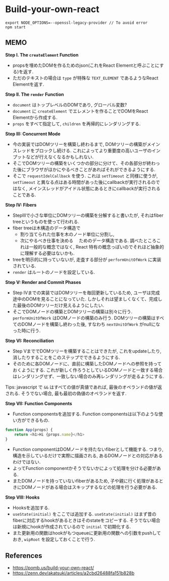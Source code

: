 # Build-your-own-react

```
export NODE_OPTIONS=--openssl-legacy-provider // To avoid error
npm start
```

## MEMO

**Step I. The `createElement` Function**
- propsを埋めたDOMを作るためのjson(これをReact Elementと呼ぶことにする)を返す. 
- ただのテキストの場合は `type` が特殊な `TEXT_ELEMENT` であるようなReact Elementを返す. 

**Step II. The `render` Function**
- `document` はトップレベルのDOMであり, グローバル変数?
- `document` に `createElement` でエレメントを作ることでDOMをReact Elementから作成する. 
- `props` をすべて指定して, `children` を再帰的にレンダリングする.

**Step III: Concurrent Mode**
- 今の実装ではDOMツリーを構築し終わるまで, DOMツリーの構築がメインスレッドをブロックし続ける. これによってより重要度の高いユーザのインプットなどが行えなくなるかもしれない. 
- そこでDOMツリーの構築をいくつかの部分に分けて、その各部分が終わった後にブラウザがほかにやるべきことがあればそれができるようにする. 
- そこで `requestIdelCallback` を使う. これは `setTimeout` と同様に使うが, `setTimeout` と異なる点はある時間があった後にcallbackが実行されるのではなく, メインスレッドがアイドル状態にあるときにcallbackが実行されることである.

**Step IV: Fibers**
- StepIIIで小さな単位にDOMツリーの構築を分解すると書いたが, それはfiber treeというものを使って行われる. 
- fiber treeは木構造のデータ構造で
    - 割り当てられた仕事を木のノード単位に分割し, 
    - 次にやるべき仕事を決める
　ためのデータ構造である. 調べたところこれは一般的な概念ではなく, React 特有の概念っぽいのでそれほど抽象的に理解する必要はないかも.
- treeを明示的に持っていないが, 走査する部分が `performUnitOfWork` に実装されている. 
- `render` はルートのノードを設定している. 

**Step V: Render and Commit Phases**
- Step IVまでの実装ではDOMツリーを毎回更新しているため, ユーザは完成途中のDOMを見ることになっていた. しかしそれは望ましくなくて、完成した最後のDOMツリーだけ見えるようにしたい.
- そこでDOMノードの構築とDOMツリーの構築は別々に行う. `performUnitOfWork` はDOMノードの構築のみ行う. DOMツリーの構築はすべてのDOMノードを構築し終わった後, すなわち `nextUnitOfWork` がnullになった時に行う. 

**Step VI: Reconciliation**
- Step VまででDOMツリーを構築することはできたが, これをupdateしたり, 消したりすることをこのステップでできるようにする.
- そのために各DOMノードに、直前に構築したDOMノードへの参照を持っておくようにする. これが新しく作ろうとしているDOMノードと一致する場合はレンダリングせず、一致しない場合のみ再レンダリングが走るようにする. 

Tips: javascript で `&&` はすべての値が真値であれば, 最後のオペランドの値が返される. そうでない場合, 最も最初の偽値のオペランドを返す.

**Step VII: Function Components**
- Function componentsを追加する. Function componentsは以下のような使い方ができるもの. 
```js
function App(props) {
    return <h1>Hi {props.name}</h1>
}
```
- Function componentはDOMノードを持たないfiberとして機能する. つまり, 構造を示しているだけで実際に描画される, あるDOMノードとの対応があるわけではない. 
- よってFunction componentかそうでないかによって処理を分ける必要がある. 
- またDOMノードを持っていないfiberがあるため, 子や親に行く処理があるときにDOMノードがある場合はスキップするなどの処理を行う必要がある. 

**Step VIII: Hooks**
- Hooksを追加する. 
- `useState(initial)` をここでは追加する. `useState(initial)` はまず昔のfiberに対応するhookがあるときはそのstateをコピーする. そうでない場合は新規にhookが作成されているので `initial` で初期化する. 
- また更新用の関数はhookがもつqueueに更新用の関数への引数をpushしておき, `wipRoot` を設定しておくことで行う. 

## References
- https://pomb.us/build-your-own-react/
- https://zenn.dev/akatsuki/articles/a2cbd26488fa151b828b